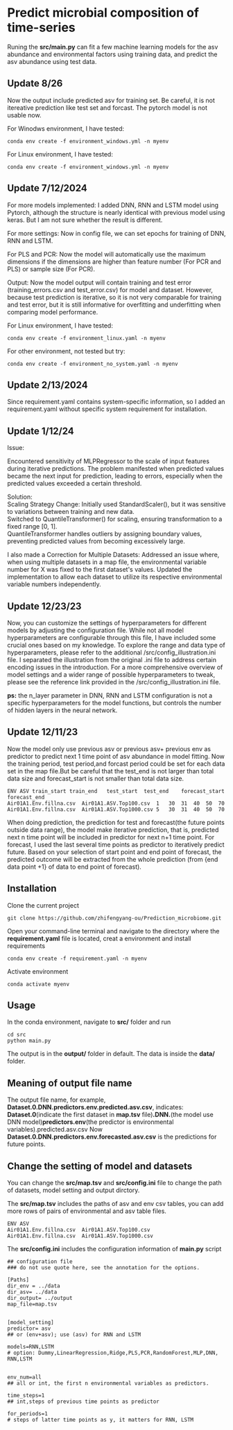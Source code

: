 # Predict microbial composition of time-series
Runing the __src/main.py__ can fit a few machine learning models for the asv abundance and environmental factors using training data, and predict the asv abundance using test data.


## Update 8/26
Now the output include predicted asv for training set. Be careful, it is not itereative prediction like test set and forcast. 
The pytorch model is not usable now.

For Winodws environment, I have tested:
```
conda env create -f environment_windows.yml -n myenv
```
For Linux environment, I have tested:
```
conda env create -f environment_windows.yml -n myenv
```

## Update 7/12/2024
For more models implemented:
I added DNN, RNN and LSTM model using Pytorch, although the structure is nearly identical with previous model using keras. But I am not sure whether the result is different.

For more settings:
Now in config file, we can set epochs for training of DNN, RNN and LSTM.

For PLS and PCR:
Now the model will automatically use the maximum dimensions if the dimensions are higher than feature number (For PCR and PLS) or sample size (For PCR).

Output:
Now the model output will contain training and test error (training_errors.csv and test_error.csv) for model and dataset. However, because test prediction is iterative, so it is not very comparable for training and test error, but it is still informative for overfitting and underfitting when comparing model performance.

For Linux environment, I have tested:
```
conda env create -f environment_linux.yaml -n myenv
```
For other environment, not tested but try:
```
conda env create -f environment_no_system.yaml -n myenv
```


## Update 2/13/2024
Since requirement.yaml contains system-specific information, so I added an requirement.yaml without specific system requirement for installation.

## Update 1/12/24
Issue:

Encountered sensitivity of MLPRegressor to the scale of input features during iterative predictions. The problem manifested when predicted values became the next input for prediction, leading to errors, especially when the predicted values exceeded a certain threshold.

Solution:        
Scaling Strategy Change:
Initially used StandardScaler(), but it was sensitive to variations between training and new data.              
Switched to QuantileTransformer() for scaling, ensuring transformation to a fixed range [0, 1].        
QuantileTransformer handles outliers by assigning boundary values, preventing predicted values from becoming excessively large.        
        
I also made a Correction for Multiple Datasets:
Addressed an issue where, when using multiple datasets in a map file, the environmental variable number for X was fixed to the first dataset's values.
Updated the implementation to allow each dataset to utilize its respective environmental variable numbers independently.

## Update 12/23/23
Now, you can customize the settings of hyperparameters for different models by adjusting the configuration file. While not all model hyperparameters are configurable through this file, I have included some crucial ones based on my knowledge. To explore the range and data type of hyperparameters, please refer to the additional /src/config_illustration.ini file. I separated the illustration from the original .ini file to address certain encoding issues in the introduction. For a more comprehensive overview of model settings and a wider range of possible hyperparameters to tweak, please see the reference link provided in the /src/config_illustration.ini file.

__ps:__ the n_layer parameter in DNN, RNN and LSTM configuration is not a specific hyperparameters for the model functions, but controls the number of hidden layers in the neural network.

## Update 12/11/23
Now the model only use previous asv or previous asv+ previous env as predictor to predict next 1 time point of asv abundance in model fitting.
Now the training period, test period,and forcast period could be set for each data set in the map file.But be careful that the test_end is not larger than total data size and forecast_start is not smaller than total data size.
```
ENV	ASV	train_start	train_end	test_start	test_end	forecast_start	forecast_end
Air01A1.Env.fillna.csv	Air01A1.ASV.Top100.csv	1	30	31	40	50	70
Air01A1.Env.fillna.csv	Air01A1.ASV.Top1000.csv	5	30	31	40	50	70
```

When doing prediction, the prediction for test and forecast(the future points outside data range), the model make iterative prediction, that is, predicted next n time point will be included in predictor for next n+1 time point.
For forecast, I used the last several time points as predictor to iteratively predict future. Based on your selection of start point and end point of forecast, the predicted outcome will be extracted from the whole prediction (from {end data point +1} of data to end point of forecast).


## Installation

Clone the current project
```
git clone https://github.com/zhifengyang-ou/Prediction_microbiome.git
```
Open your command-line terminal and navigate to the directory where the __requirement.yaml__ file is located, creat a environment and install requirements
```
conda env create -f requirement.yaml -n myenv
```
Activate environment
```
conda activate myenv
```
## Usage
In the conda environment, navigate to __src/__ folder and run
```
cd src
python main.py
```
The output is in the __output/__ folder in default. The data is inside the __data/__ folder.

## Meaning of output file name
The output file name, for example, __Dataset.0.DNN.predictors.env.predicted.asv.csv__, indicates: __Dataset.0__(indicate the first dataset in __map.tsv__ file)__.DNN.__(the model use DNN model)__predictors.env__(the predictor is environmental variables).predicted.asv.csv
Now  __Dataset.0.DNN.predictors.env.forecasted.asv.csv__ is the predictions for future points.

## Change the setting of model and datasets
You can change the __src/map.tsv__ and __src/config.ini__ file to change the path of datasets, model setting and output dirctory.

The __src/map.tsv__ includes the paths of asv and env csv tables, you can add more rows of pairs of environmental and asv table files.
```
ENV	ASV
Air01A1.Env.fillna.csv	Air01A1.ASV.Top100.csv
Air01A1.Env.fillna.csv	Air01A1.ASV.Top1000.csv
```
The __src/config.ini__ includes the configuration information of __main.py__ script
```
## configuration file
### do not use quote here, see the annotation for the options.

[Paths]
dir_env = ../data
dir_asv= ../data
dir_output= ../output
map_file=map.tsv


[model_setting]
predictor= asv      
## or (env+asv); use (asv) for RNN and LSTM

models=RNN,LSTM
# option: Dummy,LinearRegression,Ridge,PLS,PCR,RandomForest,MLP,DNN, RNN,LSTM


env_num=all      
## all or int, the first n environmental variables as predictors.

time_steps=1        
## int,steps of previous time points as predictor

for_periods=1
# steps of latter time points as y, it matters for RNN, LSTM

```


